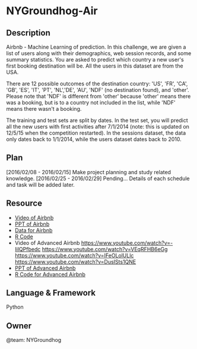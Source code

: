 # NYGroundhog-Air

## Description

Airbnb - Machine Learning of prediction.
In this challenge, we are given a list of users along with their demographics, web session records, and some summary statistics. You are asked to predict which country a new user's first booking destination will be. All the users in this dataset are from the USA.

There are 12 possible outcomes of the destination country: 'US', 'FR', 'CA', 'GB', 'ES', 'IT', 'PT', 'NL','DE', 'AU', 'NDF' (no destination found), and 'other'. Please note that 'NDF' is different from 'other' because 'other' means there was a booking, but is to a country not included in the list, while 'NDF' means there wasn't a booking.

The training and test sets are split by dates. In the test set, you will predict all the new users with first activities after 7/1/2014 (note: this is updated on 12/5/15 when the competition restarted). In the sessions dataset, the data only dates back to 1/1/2014, while the users dataset dates back to 2010. 

## Plan

[2016/02/08 - 2016/02/15] Make project planning and study related knowledge.
[2016/02/25 - 2016/02/29] Pending...
Details of each schedule and task will be added later.

## Resource
- [Video of Airbnb](https://www.youtube.com/watch?v=YFXVFPrWFV0)
- [PPT of Airbnb](https://www.dropbox.com/s/fsq8a9daotnz5bq/20160116Airbnb.pdf?dl=0)
- [Data for Airbnb]( https://www.dropbox.com/s/hxe0dqt8zmbp73y/20160116test_users.csv.zip?dl=0)
- [R Code]( https://www.dropbox.com/s/fc6ztaqvdeuik6p/20160116Airbnb.R?dl=0)
- Video of Advanced Airbnb
https://www.youtube.com/watch?v=-IilQPfbedc
https://www.youtube.com/watch?v=VEqRFHB6eGg
https://www.youtube.com/watch?v=IFeOLolULlc
https://www.youtube.com/watch?v=DusISts1QNE
- [PPT of Advanced Airbnb]( https://www.dropbox.com/s/fye5dwydxcstsn1/20160116AirbnbAdvanced.pdf?dl=0)
- [R Code for Advanced Airbnb](https://www.dropbox.com/s/aqvymba7as742w5/20160116AirbnbAdvanced.R?dl=0)

## Language & Framework
Python 


## Owner
@team: NYGroundhog
